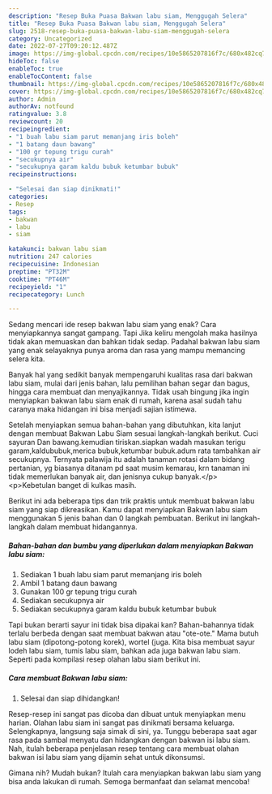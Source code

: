 ```yaml
---
description: "Resep Buka Puasa Bakwan labu siam, Menggugah Selera"
title: "Resep Buka Puasa Bakwan labu siam, Menggugah Selera"
slug: 2518-resep-buka-puasa-bakwan-labu-siam-menggugah-selera
category: Uncategorized
date: 2022-07-27T09:20:12.487Z
image: https://img-global.cpcdn.com/recipes/10e5865207816f7c/680x482cq70/bakwan-labu-siam-foto-resep-utama.jpg
hideToc: false
enableToc: true
enableTocContent: false
thumbnail: https://img-global.cpcdn.com/recipes/10e5865207816f7c/680x482cq70/bakwan-labu-siam-foto-resep-utama.jpg
cover: https://img-global.cpcdn.com/recipes/10e5865207816f7c/680x482cq70/bakwan-labu-siam-foto-resep-utama.jpg
author: Admin
authorAv: notfound
ratingvalue: 3.8
reviewcount: 20
recipeingredient:
- "1 buah labu siam parut memanjang iris boleh"
- "1 batang daun bawang"
- "100 gr tepung trigu curah"
- "secukupnya air"
- "secukupnya garam kaldu bubuk ketumbar bubuk"
recipeinstructions:

- "Selesai dan siap dinikmati!"
categories:
- Resep
tags:
- bakwan
- labu
- siam

katakunci: bakwan labu siam 
nutrition: 247 calories
recipecuisine: Indonesian
preptime: "PT32M"
cooktime: "PT46M"
recipeyield: "1"
recipecategory: Lunch

---
```



Sedang mencari ide resep bakwan labu siam yang enak? Cara menyiapkannya sangat gampang. Tapi Jika keliru mengolah maka hasilnya tidak akan memuaskan dan bahkan tidak sedap. Padahal bakwan labu siam yang enak selayaknya punya aroma dan rasa yang mampu memancing selera kita.


Banyak hal yang sedikit banyak mempengaruhi kualitas rasa dari bakwan labu siam, mulai dari jenis bahan, lalu pemilihan bahan segar dan bagus, hingga cara membuat dan menyajikannya. Tidak usah bingung jika ingin menyiapkan bakwan labu siam enak di rumah, karena asal sudah tahu caranya maka hidangan ini bisa menjadi sajian istimewa.

Setelah menyiapkan semua bahan-bahan yang dibutuhkan, kita lanjut dengan membuat Bakwan Labu Siam sesuai langkah-langkah berikut. Cuci sayuran Dan bawang.kemudian tiriskan.siapkan wadah masukan terigu garam,kaldububuk,merica bubuk,ketumbar bubuk.adum rata tambahkan air secukupnya. Ternyata palawija itu adalah tanaman rotasi dalam bidang pertanian, yg biasanya ditanam pd saat musim kemarau, krn tanaman ini tidak memerlukan banyak air, dan jenisnya cukup banyak.&lt;/p&gt; &lt;p&gt;Kebetulan banget di kulkas masih.


Berikut ini ada beberapa tips dan trik praktis untuk membuat bakwan labu siam yang siap dikreasikan. Kamu dapat menyiapkan Bakwan labu siam menggunakan 5 jenis bahan dan 0 langkah pembuatan. Berikut ini langkah-langkah dalam membuat hidangannya.

<!--inarticleads1-->

##### Bahan-bahan dan bumbu yang diperlukan dalam menyiapkan Bakwan labu siam:

1. Sediakan 1 buah labu siam parut memanjang iris boleh
1. Ambil 1 batang daun bawang
1. Gunakan 100 gr tepung trigu curah
1. Sediakan secukupnya air
1. Sediakan secukupnya garam kaldu bubuk ketumbar bubuk


Tapi bukan berarti sayur ini tidak bisa dipakai kan? Bahan-bahannya tidak terlalu berbeda dengan saat membuat bakwan atau &#34;ote-ote.&#34; Mama butuh labu siam (dipotong-potong korek), wortel (juga. Kita bisa membuat sayur lodeh labu siam, tumis labu siam, bahkan ada juga bakwan labu siam. Seperti pada kompilasi resep olahan labu siam berikut ini. 

<!--inarticleads2-->

##### Cara membuat Bakwan labu siam:


1. Selesai dan siap dihidangkan!

Resep-resep ini sangat pas dicoba dan dibuat untuk menyiapkan menu harian. Olahan labu siam ini sangat pas dinikmati bersama keluarga. Selengkapnya, langsung saja simak di sini, ya. Tunggu beberapa saat agar rasa pada sambal menyatu dan hidangkan dengan bakwan isi labu siam. Nah, itulah beberapa penjelasan resep tentang cara membuat olahan bakwan isi labu siam yang dijamin sehat untuk dikonsumsi. 

Gimana nih? Mudah bukan? Itulah cara menyiapkan bakwan labu siam yang bisa anda lakukan di rumah. Semoga bermanfaat dan selamat mencoba!
